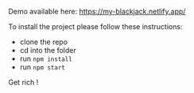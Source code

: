 Demo available here:
https://my-blackjack.netlify.app/

To install the project please follow these instructions:

- clone the repo
- cd into the folder
- run ```npm install```
- run ```npm start```

Get rich !
